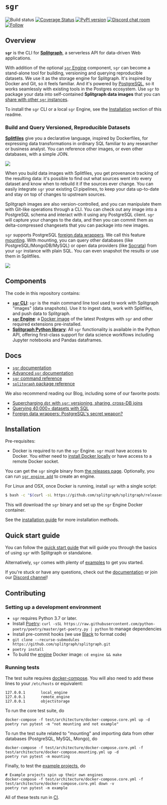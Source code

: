 # `sgr`

![Build status](https://github.com/splitgraph/splitgraph/workflows/build_all/badge.svg)
[![Coverage Status](https://coveralls.io/repos/github/splitgraph/splitgraph/badge.svg?branch=master)](https://coveralls.io/github/splitgraph/splitgraph?branch=master)
[![PyPI version](https://badge.fury.io/py/splitgraph.svg)](https://badge.fury.io/py/splitgraph)
[![Discord chat room](https://img.shields.io/discord/718534846472912936.svg)](https://discord.gg/4Qe2fYA)
[![Follow](https://img.shields.io/badge/twitter-@Splitgraph-blue.svg)](https://twitter.com/Splitgraph)

## Overview

**`sgr`** is the CLI for [**Splitgraph**](https://www.splitgraph.com), a
serverless API for data-driven Web applications.

With addition of the optional [`sgr` Engine](engine/README.md) component, `sgr`
can become a stand-alone tool for building, versioning and querying reproducible
datasets. We use it as the storage engine for Splitgraph. It's inspired by
Docker and Git, so it feels familiar. And it's powered by
[PostgreSQL](https://postgresql.org), so it works seamlessly with existing tools
in the Postgres ecosystem. Use `sgr` to package your data into self-contained
**Splitgraph data images** that you can
[share with other `sgr` instances](https://www.splitgraph.com/docs/getting-started/decentralized-demo).

To install the `sgr` CLI or a local `sgr` Engine, see the
[Installation](#installation) section of this readme.

### Build and Query Versioned, Reproducible Datasets

[**Splitfiles**](https://www.splitgraph.com/docs/concepts/splitfiles) give you a
declarative language, inspired by Dockerfiles, for expressing data
transformations in ordinary SQL familiar to any researcher or business analyst.
You can reference other images, or even other databases, with a simple JOIN.

![](pics/splitfile.png)

When you build data images with Splitfiles, you get provenance tracking of the
resulting data: it's possible to find out what sources went into every dataset
and know when to rebuild it if the sources ever change. You can easily integrate
`sgr` your existing CI pipelines, to keep your data up-to-date and stay on top
of changes to upstream sources.

Splitgraph images are also version-controlled, and you can manipulate them with
Git-like operations through a CLI. You can check out any image into a PostgreSQL
schema and interact with it using any PostgreSQL client. `sgr` will capture your
changes to the data, and then you can commit them as delta-compressed changesets
that you can package into new images.

`sgr` supports PostgreSQL
[foreign data wrappers](https://wiki.postgresql.org/wiki/Foreign_data_wrappers).
We call this feature
[mounting](https://www.splitgraph.com/docs/concepts/mounting). With mounting,
you can query other databases (like PostgreSQL/MongoDB/MySQL) or open data
providers (like
[Socrata](https://www.splitgraph.com/docs/ingesting-data/socrata)) from your
`sgr` instance with plain SQL. You can even snapshot the results or use them in
Splitfiles.

![](pics/splitfiles.gif)

## Components

The code in this repository contains:

- **[`sgr` CLI](https://www.splitgraph.com/docs/architecture/sgr-client)**:
  `sgr` is the main command line tool used to work with Splitgraph "images"
  (data snapshots). Use it to ingest data, work with Splitfiles, and push data
  to Splitgraph.
- **[`sgr` Engine](engine/README.md)**: a
  [Docker image](https://hub.docker.com/r/splitgraph/engine) of the latest
  Postgres with `sgr` and other required extensions pre-installed.
- **[Splitgraph Python library](https://www.splitgraph.com/docs/python-api/splitgraph.core)**:
  All `sgr` functionality is available in the Python API, offering first-class
  support for data science workflows including Jupyter notebooks and Pandas
  dataframes.

## Docs

- [`sgr` documentation](https://www.splitgraph.com/docs/sgr-cli/introduction)
- [Advanced `sgr` documentation](https://www.splitgraph.com/docs/sgr-advanced/getting-started/introduction)
- [`sgr` command reference](https://www.splitgraph.com/docs/sgr/image-management-creation/checkout_)
- [`splitgraph` package reference](https://www.splitgraph.com/docs/python-api/modules)

We also recommend reading our Blog, including some of our favorite posts:

- [Supercharging `dbt` with `sgr`: versioning, sharing, cross-DB joins](https://www.splitgraph.com/blog/dbt)
- [Querying 40,000+ datasets with SQL](https://www.splitgraph.com/blog/40k-sql-datasets)
- [Foreign data wrappers: PostgreSQL's secret weapon?](https://www.splitgraph.com/blog/foreign-data-wrappers)

## Installation

Pre-requisites:

- Docker is required to run the `sgr` Engine. `sgr` must have access to Docker.
  You either need to [install Docker locally](https://docs.docker.com/install/)
  or have access to a remote Docker socket.

You can get the `sgr` single binary from
[the releases page](https://github.com/splitgraph/splitgraph/releases).
Optionally, you can run
[`sgr engine add`](https://www.splitgraph.com/docs/sgr/engine-management/engine-add)
to create an engine.

For Linux and OSX, once Docker is running, install `sgr` with a single script:

```bash
$ bash -c "$(curl -sL https://github.com/splitgraph/splitgraph/releases/latest/download/install.sh)"
```

This will download the `sgr` binary and set up the `sgr` Engine Docker
container.

See the
[installation guide](https://www.splitgraph.com/docs/sgr-cli/installation) for
more installation methods.

## Quick start guide

You can follow the
[quick start guide](https://www.splitgraph.com/docs/sgr-advanced/getting-started/five-minute-demo)
that will guide you through the basics of using `sgr` with Splitgraph or
standalone.

Alternatively, `sgr` comes with plenty of [examples](examples) to get you
started.

If you're stuck or have any questions, check out the
[documentation](https://www.splitgraph.com/docs/sgr-advanced/getting-started/introduction)
or join our [Discord channel](https://discord.gg/4Qe2fYA)!

## Contributing

### Setting up a development environment

- `sgr` requires Python 3.7 or later.
- Install [Poetry](https://github.com/python-poetry/poetry):
  `curl -sSL https://raw.githubusercontent.com/python-poetry/poetry/master/get-poetry.py | python`
  to manage dependencies
- Install pre-commit hooks (we use [Black](https://github.com/psf/black) to
  format code)
- `git clone --recurse-submodules https://github.com/splitgraph/splitgraph.git`
- `poetry install`
- To build the
  [engine](https://www.splitgraph.com/docs/architecture/splitgraph-engine)
  Docker image: `cd engine && make`

### Running tests

The test suite requires [docker-compose](https://github.com/docker/compose). You
will also need to add these lines to your `/etc/hosts` or equivalent:

```
127.0.0.1       local_engine
127.0.0.1       remote_engine
127.0.0.1       objectstorage
```

To run the core test suite, do

```
docker-compose -f test/architecture/docker-compose.core.yml up -d
poetry run pytest -m "not mounting and not example"
```

To run the test suite related to "mounting" and importing data from other
databases (PostgreSQL, MySQL, Mongo), do

```
docker-compose -f test/architecture/docker-compose.core.yml -f test/architecture/docker-compose.mounting.yml up -d
poetry run pytest -m mounting
```

Finally, to test the
[example projects](https://github.com/splitgraph/splitgraph/tree/master/examples),
do

```
# Example projects spin up their own engines
docker-compose -f test/architecture/docker-compose.core.yml -f test/architecture/docker-compose.core.yml down -v
poetry run pytest -m example
```

All of these tests run in
[CI](https://github.com/splitgraph/splitgraph/actions).
